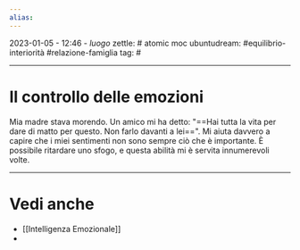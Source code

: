 ```yaml
---
alias: 
---
```

2023-01-05 - 12:46 - *luogo*
zettle: # atomic moc
ubuntudream: #equilibrio-interiorità #relazione-famiglia 
tag: #

---
# Il controllo delle emozioni
Mia madre stava morendo. Un amico mi ha detto: "==Hai tutta la vita per dare di matto per questo. Non farlo davanti a lei==". Mi aiuta davvero a capire che i miei sentimenti non sono sempre ciò che è importante. È possibile ritardare uno sfogo, e questa abilità mi è servita innumerevoli volte.


---
# Vedi anche
- [[Intelligenza Emozionale]]
- 